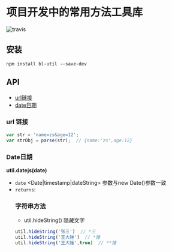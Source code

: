 # 项目开发中的常用方法工具库

![travis](https://api.travis-ci.org/banli17/bl-util.svg?branch=master)

## 安装

```
npm install bl-util --save-dev
```

## API

- [url链接](#url链接)
- [date日期](#Date日期)

### url 链接

```js
var str = 'name=zs&age=12';
var strObj = parse(str);  // {name:'zs',age:12}
```

### Date日期

**util.datejs(date)**

- `date` <Date|timestamp|dateString> 参数与new Date()参数一致
- `returns`: <Object>


### 字符串方法

- util.hideString() 隐藏文字

```js
util.hideString('张三')  // *三
util.hideString('王大锤')  // *锤
util.hideString('王大锤',true)  // **锤
```
